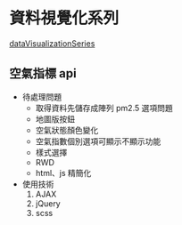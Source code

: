 # 資料視覺化系列
[dataVisualizationSeries](https://twpjack.github.io/dataVisualizationSeries/)


## 空氣指標 api

 * 待處理問題
    - 取得資料先儲存成陣列 pm2.5 選項問題
    - 地圖版按鈕 
    - 空氣狀態顏色變化
    - 空氣指數個別選項可顯示不顯示功能
    - 樣式選擇
    - RWD
    - html、js 精簡化
 * 使用技術
    1. AJAX
    2. jQuery
    3. scss

